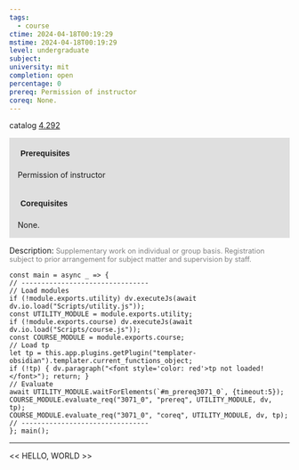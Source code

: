 ```yaml
---
tags:
  - course
ctime: 2024-04-18T00:19:29
mstime: 2024-04-18T00:19:29
level: undergraduate
subject: 
university: mit
completion: open
percentage: 0
prereq: Permission of instructor
coreq: None.
---
```


catalog [4.292](http://student.mit.edu/catalog/m4b.html#4.292)

<span style="display: block; padding: 15px; background-color: rgb(100, 100, 100, 0.2);"><font id="m_prereq3071_0" style="display: block; font-family: Arial, sans-serif; font-weight: bold; padding: 5px">Prerequisites</font><br><span id="prereq3071_0">Permission of instructor</span></span>
<span style="display: block; padding: 15px; background-color: rgb(100, 100, 100, 0.2);"><font id="m_coreq3071_0" style="display: block; font-family: Arial, sans-serif; font-weight: bold; padding: 5px">Corequisites</font><br><span id="coreq3071_0">None.</span></span>

<font style="">Description:</font>
<font style="color: grey; font-size: 0.8rem;">Supplementary work on individual or group basis. Registration subject to prior arrangement for subject matter and supervision by staff.</font>

```dataviewjs
const main = async _ => {
// --------------------------------
// Load modules
if (!module.exports.utility) dv.executeJs(await dv.io.load("Scripts/utility.js"));
const UTILITY_MODULE = module.exports.utility;
if (!module.exports.course) dv.executeJs(await dv.io.load("Scripts/course.js"));
const COURSE_MODULE = module.exports.course;
// Load tp
let tp = this.app.plugins.getPlugin("templater-obsidian").templater.current_functions_object;
if (!tp) { dv.paragraph("<font style='color: red'>tp not loaded!</font>"); return; }
// Evaluate
await UTILITY_MODULE.waitForElements(`#m_prereq3071_0`, {timeout:5});
COURSE_MODULE.evaluate_req("3071_0", "prereq", UTILITY_MODULE, dv, tp);
COURSE_MODULE.evaluate_req("3071_0", "coreq", UTILITY_MODULE, dv, tp);
// --------------------------------
}; main();
```

---

<< HELLO, WORLD >>
